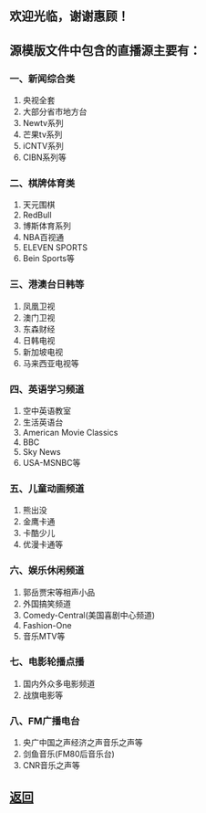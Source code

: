 ## 欢迎光临，谢谢惠顾！

## 源模版文件中包含的直播源主要有：

### 一、新闻综合类

1. 央视全套
2. 大部分省市地方台
3. Newtv系列
4. 芒果tv系列
5. iCNTV系列
6. CIBN系列等

### 二、棋牌体育类

1. 天元围棋
2. RedBull
3. 博斯体育系列
4. NBA百视通
5. ELEVEN SPORTS
6. Bein Sports等

### 三、港澳台日韩等

1. 凤凰卫视
2. 澳门卫视
3. 东森财经
4. 日韩电视
5. 新加坡电视
6. 马来西亚电视等

### 四、英语学习频道

1. 空中英语教室
2. 生活英语台
3. American Movie Classics
4. BBC
5. Sky News
6. USA-MSNBC等

### 五、儿童动画频道

1. 熊出没
2. 金鹰卡通
3. 卡酷少儿
4. 优漫卡通等

### 六、娱乐休闲频道

1. 郭岳贾宋等相声小品
2. 外国搞笑频道
3. Comedy-Central(美国喜剧中心频道)
4. Fashion-One
5. 音乐MTV等

### 七、电影轮播点播

1. 国内外众多电影频道
2. 战旗电影等

###  八、FM广播电台

1. 央广中国之声经济之声音乐之声等
2. 剑鱼音乐(FM80后音乐台)
3. CNR音乐之声等


## [返回](http://TVPlayerSupport.github.io/TVPlayerSupport/)

